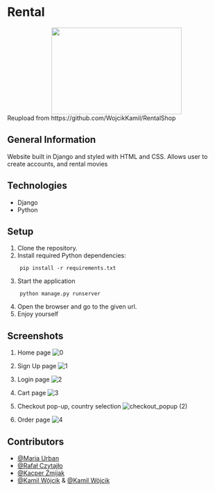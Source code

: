 # Rental
<div align="center">
<img src="https://cdn.pixabay.com/photo/2012/04/26/14/04/vhs-42554_960_720.png" width="300" height="200" />
</div>
Reupload from https://github.com/WojcikKamil/RentalShop


## General Information
Website built in Django and styled with HTML and CSS. Allows user to create accounts, and rental movies


## Technologies
* Django
* Python


## Setup
1. Clone the repository.
2. Install required Python dependencies:
```
    pip install -r requirements.txt
```
3. Start the application
```
    python manage.py runserver
```

4. Open the browser and go to the given url.
5. Enjoy yourself

## Screenshots
1. Home page
![0](https://user-images.githubusercontent.com/60044272/108622692-cbbcb800-743a-11eb-9649-47417b21f9c9.png)

2. Sign Up page
![1](https://user-images.githubusercontent.com/60044272/108622821-a54b4c80-743b-11eb-99cf-6f4008096d97.png)

3. Login page
![2](https://user-images.githubusercontent.com/60044272/108622837-beec9400-743b-11eb-83cc-13ea262d28c7.png)

4. Cart page
![3](https://user-images.githubusercontent.com/60044272/108622848-ce6bdd00-743b-11eb-975c-15b567a9c374.png)

5. Checkout pop-up, country selection
![checkout_popup (2)](https://user-images.githubusercontent.com/60044272/108622859-dc216280-743b-11eb-9aa7-6b2347277186.png)

6. Order page
![4](https://user-images.githubusercontent.com/60044272/108622888-112db500-743c-11eb-969f-9e2553d97754.png)

## Contributors

* [@Maria Urban](https://github.com/Ethalya)
* [@Rafał Czytajło](https://github.com/czytus)
* [@Kacper Żmijak](https://github.com/kzmijak)
* [@Kamil Wójcik](https://github.com/MitsuruKasahara) & [@Kamil Wójcik](https://github.com/WojcikKamil)
